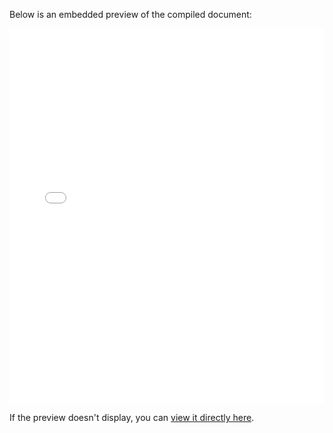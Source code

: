 Below is an embedded preview of the compiled document:

<embed src="michelecoaro/AMS/Casalingo_Coaro_El-Kouch_Zanone.pdf" type="application/pdf" width="100%" height="600px" />

If the preview doesn't display, you can [view it directly here](michelecoaro/AMS/Casalingo_Coaro_El-Kouch_Zanone.pdf).
